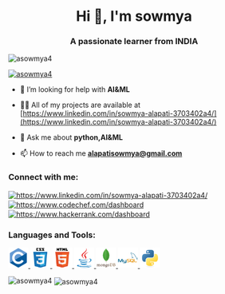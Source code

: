 <h1 align="center">Hi 👋, I'm sowmya</h1>
<h3 align="center">A passionate learner from INDIA</h3>

<p align="left"> <img src="https://komarev.com/ghpvc/?username=asowmya4&label=Profile%20views&color=0e75b6&style=flat" alt="asowmya4" /> </p>

<p align="left"> <a href="https://github.com/ryo-ma/github-profile-trophy"><img src="https://github-profile-trophy.vercel.app/?username=asowmya4" alt="asowmya4" /></a> </p>

- 🤝 I’m looking for help with **AI&ML**

- 👨‍💻 All of my projects are available at [https://www.linkedin.com/in/sowmya-alapati-3703402a4/](https://www.linkedin.com/in/sowmya-alapati-3703402a4/)

- 💬 Ask me about **python,AI&ML**

- 📫 How to reach me **alapatisowmya@gmail.com**

<h3 align="left">Connect with me:</h3>
<p align="left">
<a href="https://www.linkedin.com/in/sowmya-alapati-3703402a4/" target="blank"><img align="center" src="https://raw.githubusercontent.com/rahuldkjain/github-profile-readme-generator/master/src/images/icons/Social/linked-in-alt.svg" alt="https://www.linkedin.com/in/sowmya-alapati-3703402a4/" height="30" width="40" /></a>
<a href="https://www.codechef.com/users/leading_fire" target="blank"><img align="center" src="https://cdn.jsdelivr.net/npm/simple-icons@3.1.0/icons/codechef.svg" alt="https://www.codechef.com/dashboard" height="30" width="40" /></a>
<a href="https://www.hackerrank.com/profile/alapatisowmya201" target="blank"><img align="center" src="https://raw.githubusercontent.com/rahuldkjain/github-profile-readme-generator/master/src/images/icons/Social/hackerrank.svg" alt="https://www.hackerrank.com/dashboard" height="30" width="40" /></a>
</p>

<h3 align="left">Languages and Tools:</h3>
<p align="left"> <a href="https://www.cprogramming.com/" target="_blank" rel="noreferrer"> <img src="https://raw.githubusercontent.com/devicons/devicon/master/icons/c/c-original.svg" alt="c" width="40" height="40"/> </a> <a href="https://www.w3schools.com/css/" target="_blank" rel="noreferrer"> <img src="https://raw.githubusercontent.com/devicons/devicon/master/icons/css3/css3-original-wordmark.svg" alt="css3" width="40" height="40"/> </a> <a href="https://www.w3.org/html/" target="_blank" rel="noreferrer"> <img src="https://raw.githubusercontent.com/devicons/devicon/master/icons/html5/html5-original-wordmark.svg" alt="html5" width="40" height="40"/> </a> <a href="https://www.java.com" target="_blank" rel="noreferrer"> <img src="https://raw.githubusercontent.com/devicons/devicon/master/icons/java/java-original.svg" alt="java" width="40" height="40"/> </a> <a href="https://www.mongodb.com/" target="_blank" rel="noreferrer"> <img src="https://raw.githubusercontent.com/devicons/devicon/master/icons/mongodb/mongodb-original-wordmark.svg" alt="mongodb" width="40" height="40"/> </a> <a href="https://www.mysql.com/" target="_blank" rel="noreferrer"> <img src="https://raw.githubusercontent.com/devicons/devicon/master/icons/mysql/mysql-original-wordmark.svg" alt="mysql" width="40" height="40"/> </a> <a href="https://www.python.org" target="_blank" rel="noreferrer"> <img src="https://raw.githubusercontent.com/devicons/devicon/master/icons/python/python-original.svg" alt="python" width="40" height="40"/> </a> </p>

<p><img align="left" src="https://github-readme-stats.vercel.app/api/top-langs?username=asowmya4&show_icons=true&locale=en&layout=compact" alt="asowmya4" /></p>

<p>&nbsp;<img align="center" src="https://github-readme-stats.vercel.app/api?username=asowmya4&show_icons=true&locale=en" alt="asowmya4" /></p>
